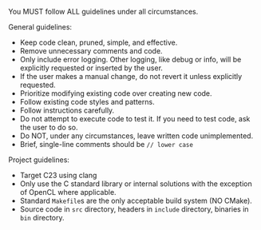 You MUST follow ALL guidelines under all circumstances.

General guidelines:
- Keep code clean, pruned, simple, and effective.
- Remove unnecessary comments and code.
- Only include error logging. Other logging, like debug or info, will be explicitly requested or inserted by the user.
- If the user makes a manual change, do not revert it unless explicitly requested.
- Prioritize modifying existing code over creating new code.
- Follow existing code styles and patterns.
- Follow instructions carefully.
- Do not attempt to execute code to test it. If you need to test code, ask the user to do so.
- Do NOT, under any circumstances, leave written code unimplemented.
- Brief, single-line comments should be `// lower case`

Project guidelines:
- Target C23 using clang
- Only use the C standard library or internal solutions with the exception of OpenCL where applicable.
- Standard `Makefile`s are the only acceptable build system (NO CMake).
- Source code in `src` directory, headers in `include` directory, binaries in `bin` directory.
